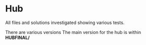 # Hub
All files and solutions investigated showing various tests.

There are various versions
The main version for the hub is within **HUBFINAL/**
